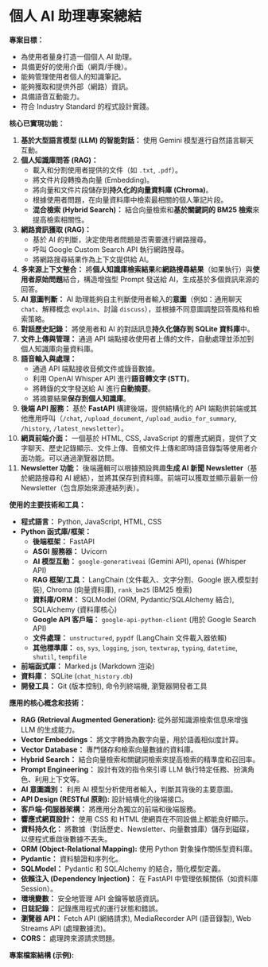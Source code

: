 # 個人 AI 助理專案總結

**專案目標：**

* 為使用者量身打造一個個人 AI 助理。
* 具備更好的使用介面（網頁/手機）。
* 能夠管理使用者個人的知識筆記。
* 能夠獲取和提供外部（網路）資訊。
* 具備語音互動能力。
* 符合 Industry Standard 的程式設計實踐。

**核心已實現功能：**

1.  **基於大型語言模型 (LLM) 的智能對話：** 使用 Gemini 模型進行自然語言聊天互動。
2.  **個人知識庫問答 (RAG)：**
    * 載入和分割使用者提供的文件（如 `.txt`, `.pdf`）。
    * 將文件片段轉換為向量 (Embedding)。
    * 將向量和文件片段儲存到**持久化的向量資料庫 (Chroma)**。
    * 根據使用者問題，在向量資料庫中檢索最相關的個人筆記片段。
    * **混合檢索 (Hybrid Search)：** 結合向量檢索和**基於關鍵詞的 BM25 檢索**來提高檢索相關性。
3.  **網路資訊獲取 (RAG)：**
    * 基於 AI 的判斷，決定使用者問題是否需要進行網路搜尋。
    * 呼叫 Google Custom Search API 執行網路搜尋。
    * 將網路搜尋結果作為上下文提供給 AI。
4.  **多來源上下文整合：** 將**個人知識庫檢索結果**和**網路搜尋結果**（如果執行）與**使用者原始問題**結合，構造增強型 Prompt 發送給 AI，生成基於多個資訊來源的回答。
5.  **AI 意圖判斷：** AI 助理能夠自主判斷使用者輸入的**意圖**（例如：通用聊天 `chat`、解釋概念 `explain`、討論 `discuss`），並根據不同意圖調整回答風格和檢索策略。
6.  **對話歷史記錄：** 將使用者和 AI 的對話訊息**持久化儲存到 SQLite 資料庫**中。
7.  **文件上傳與管理：** 通過 API 端點接收使用者上傳的文件，自動處理並添加到個人知識庫向量資料庫。
8.  **語音輸入與處理：**
    * 通過 API 端點接收音頻文件或錄音數據。
    * 利用 OpenAI Whisper API 進行**語音轉文字 (STT)**。
    * 將轉錄的文字發送給 AI 進行**自動摘要**。
    * 將摘要結果**保存到個人知識庫**。
9.  **後端 API 服務：** 基於 **FastAPI** 構建後端，提供結構化的 API 端點供前端或其他應用呼叫（`/chat`, `/upload_document`, `/upload_audio_for_summary`, `/history`, `/latest_newsletter`）。
10. **網頁前端介面：** 一個基於 HTML, CSS, JavaScript 的響應式網頁，提供了文字聊天、歷史記錄顯示、文件上傳、音頻文件上傳和即時語音錄製等使用者介面功能。可以通過瀏覽器訪問。
11. **Newsletter 功能：** 後端邏輯可以根據預設興趣**生成 AI 新聞 Newsletter**（基於網路搜尋和 AI 總結），並將其保存到資料庫。前端可以獲取並顯示最新一份 Newsletter（包含原始來源連結列表）。

**使用的主要技術和工具：**

* **程式語言：** Python, JavaScript, HTML, CSS
* **Python 函式庫/框架：**
    * **後端框架：** FastAPI
    * **ASGI 服務器：** Uvicorn
    * **AI 模型互動：** `google-generativeai` (Gemini API), `openai` (Whisper API)
    * **RAG 框架/工具：** LangChain (文件載入、文字分割、Google 嵌入模型封裝), Chroma (向量資料庫), `rank_bm25` (BM25 檢索)
    * **資料庫/ORM：** SQLModel (ORM, Pydantic/SQLAlchemy 結合), SQLAlchemy (資料庫核心)
    * **Google API 客戶端：** `google-api-python-client` (用於 Google Search API)
    * **文件處理：** `unstructured`, `pypdf` (LangChain 文件載入器依賴)
    * **其他標準庫：** `os`, `sys`, `logging`, `json`, `textwrap`, `typing`, `datetime`, `shutil`, `tempfile`
* **前端函式庫：** Marked.js (Markdown 渲染)
* **資料庫：** SQLite (`chat_history.db`)
* **開發工具：** Git (版本控制), 命令列終端機, 瀏覽器開發者工具

**應用的核心概念和技術：**

* **RAG (Retrieval Augmented Generation):** 從外部知識源檢索信息來增強 LLM 的生成能力。
* **Vector Embeddings：** 將文字轉換為數字向量，用於語義相似度計算。
* **Vector Database：** 專門儲存和檢索向量數據的資料庫。
* **Hybrid Search：** 結合向量檢索和關鍵詞檢索來提高檢索的精準度和召回率。
* **Prompt Engineering：** 設計有效的指令來引導 LLM 執行特定任務、扮演角色、利用上下文等。
* **AI 意圖識別：** 利用 AI 模型分析使用者輸入，判斷其背後的主要意圖。
* **API Design (RESTful 原則):** 設計結構化的後端接口。
* **客戶端-伺服器架構：** 將應用分為獨立的前端和後端服務。
* **響應式網頁設計：** 使用 CSS 和 HTML 使網頁在不同設備上都能良好顯示。
* **資料持久化：** 將數據（對話歷史、Newsletter、向量數據庫）儲存到磁碟，以便程式重啟後數據不丟失。
* **ORM (Object-Relational Mapping):** 使用 Python 對象操作關係型資料庫。
* **Pydantic：** 資料驗證和序列化。
* **SQLModel：** Pydantic 和 SQLAlchemy 的結合，簡化模型定義。
* **依賴注入 (Dependency Injection)：** 在 FastAPI 中管理依賴關係（如資料庫 Session）。
* **環境變數：** 安全地管理 API 金鑰等敏感資訊。
* **日誌記錄：** 記錄應用程式的運行狀態和錯誤。
* **瀏覽器 API：** Fetch API (網絡請求), MediaRecorder API (語音錄製), Web Streams API (處理數據流)。
* **CORS：** 處理跨來源請求問題。

**專案檔案結構 (示例):**